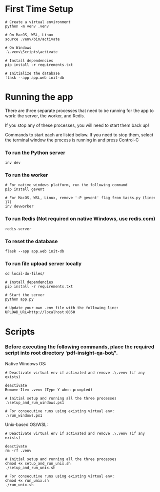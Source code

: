 # First Time Setup

```
# Create a virtual environment
python -m venv .venv

# On MacOS, WSL, Linux
source .venv/bin/activate

# On Windows
.\.venv\Scripts\activate

# Install dependencies
pip install -r requirements.txt

# Initialize the database
flask --app app.web init-db
```

# Running the app

There are three separate processes that need to be running for the app to work: the server, the worker, and Redis.

If you stop any of these processes, you will need to start them back up!

Commands to start each are listed below. If you need to stop them, select the terminal window the process is running in and press Control-C

### To run the Python server

```
inv dev
```

### To run the worker

```
# For native windows platform, run the following command
pip install gevent

# For MacOS, WSL, Linux, remove '-P gevent' flag from tasks.py (line: 17)
inv devworker
```

### To run Redis (Not required on native Windows, use redis.com)

```
redis-server
```

### To reset the database

```
flask --app app.web init-db
```

### To run file upload server locally

```
cd local-do-files/

# Install dependencies
pip install -r requirements.txt

# Start the server
python app.py

# Update your own .env file with the following line:
UPLOAD_URL=http://localhost:8050
```

# Scripts

### Before executing the following commands, place the required script into root directory 'pdf-insight-qa-bot/'.

Native Windows OS:


```
# Deactivate virtual env if activated and remove .\.venv (if any exists)

deactivate
Remove-Item .venv (Type Y when prompted)

# Initial setup and running all the three processes  
.\setup_and_run_windows.ps1

# For consecutive runs using existing virtual env:
.\run_windows.ps1
```

Unix-based OS/WSL:

```
# Deactivate virtual env if activated and remove .\.venv (if any exists)

deactivate
rm -rf .venv

# Initial setup and running all the three processes
chmod +x setup_and_run_unix.sh   
./setup_and_run_unix.sh

# For consecutive runs using existing virtual env:
chmod +x run_unix.sh
./run_unix.sh
```
